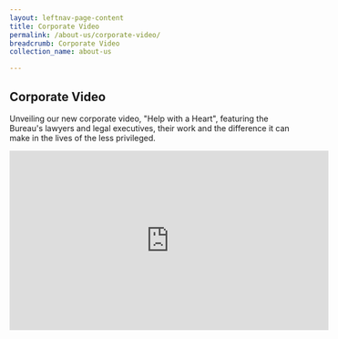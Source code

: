 ```yaml
---
layout: leftnav-page-content
title: Corporate Video
permalink: /about-us/corporate-video/
breadcrumb: Corporate Video
collection_name: about-us

---
```


Corporate Video
---
Unveiling our new corporate video, "Help with a Heart", featuring the Bureau's lawyers and legal executives, their work and the difference it can make in the lives of the less privileged.<br>

<iframe width="560" height="315" src="https://www.youtube.com/embed/fOnfIARJjGs" frameborder="0" allow="accelerometer; autoplay; encrypted-media; gyroscope; picture-in-picture" allowfullscreen></iframe>
